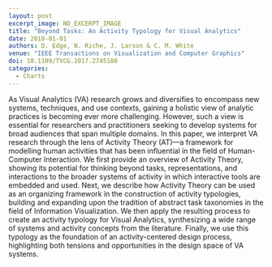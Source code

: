```yaml
---
layout: post
excerpt_image: NO_EXCERPT_IMAGE
title: "Beyond Tasks: An Activity Typology for Visual Analytics"
date: 2018-01-01
authors: D. Edge, N. Riche, J. Larson & C. M. White
venue: "IEEE Transactions on Visualization and Computer Graphics"
doi: 10.1109/TVCG.2017.2745180
categories:
  - Charts
---
```

As Visual Analytics (VA) research grows and diversifies to encompass new systems, techniques, and use contexts, gaining a holistic view of analytic practices is becoming ever more challenging. However, such a view is essential for researchers and practitioners seeking to develop systems for broad audiences that span multiple domains. In this paper, we interpret VA research through the lens of Activity Theory (AT)—a framework for modelling human activities that has been influential in the field of Human-Computer Interaction. We first provide an overview of Activity Theory, showing its potential for thinking beyond tasks, representations, and interactions to the broader systems of activity in which interactive tools are embedded and used. Next, we describe how Activity Theory can be used as an organizing framework in the construction of activity typologies, building and expanding upon the tradition of abstract task taxonomies in the field of Information Visualization. We then apply the resulting process to create an activity typology for Visual Analytics, synthesizing a wide range of systems and activity concepts from the literature. Finally, we use this typology as the foundation of an activity-centered design process, highlighting both tensions and opportunities in the design space of VA systems.

